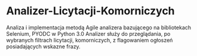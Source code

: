 # Analizer-Licytacji-Komorniczych
Analiza i implementacja metodą Agile analizera bazującego na bibliotekach Selenium, PYODC w Python 3.0 Analizer służy do przeglądania, po wybranych filtrach licytacji, komorniczych, z flagowaniem ogłoszeń posiadających wskazne frazy.
